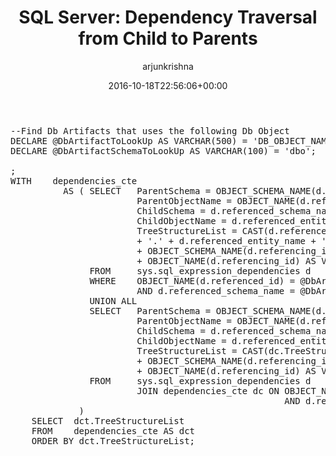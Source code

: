 ﻿---
id: 91
title: 'SQL Server: Dependency Traversal from Child to Parents'
date: 2016-10-18T22:56:06+00:00
author: arjunkrishna
layout: post
guid: http://blog.arjunkrishna.us/?p=91
permalink: /2016/10/18/sql-server-dependency-traversal-from-child-to-parents/
categories:
  - how-to
  - sql
---
<pre class="lang:tsql decode:true ">--Find Db Artifacts that uses the following Db Object
DECLARE @DbArtifactToLookUp AS VARCHAR(500) = 'DB_OBJECT_NAME_TO_SEARCH_GOES_HERE'; 
DECLARE @DbArtifactSchemaToLookUp AS VARCHAR(100) = 'dbo';

;
WITH    dependencies_cte
          AS ( SELECT   ParentSchema = OBJECT_SCHEMA_NAME(d.referencing_id) ,
                        ParentObjectName = OBJECT_NAME(d.referencing_id) ,
                        ChildSchema = d.referenced_schema_name ,
                        ChildObjectName = d.referenced_entity_name ,
                        TreeStructureList = CAST(d.referenced_schema_name
                        + '.' + d.referenced_entity_name + ' -&gt; '
                        + OBJECT_SCHEMA_NAME(d.referencing_id) + '.'
                        + OBJECT_NAME(d.referencing_id) AS VARCHAR(5000))
               FROM     sys.sql_expression_dependencies d
               WHERE    OBJECT_NAME(d.referenced_id) = @DbArtifactToLookUp
                        AND d.referenced_schema_name = @DbArtifactSchemaToLookUp
               UNION ALL
               SELECT   ParentSchema = OBJECT_SCHEMA_NAME(d.referencing_id) ,
                        ParentObjectName = OBJECT_NAME(d.referencing_id) ,
                        ChildSchema = d.referenced_schema_name ,
                        ChildObjectName = d.referenced_entity_name ,
                        TreeStructureList = CAST(dc.TreeStructureList + ' -&gt; '
                        + OBJECT_SCHEMA_NAME(d.referencing_id) + '.'
                        + OBJECT_NAME(d.referencing_id) AS VARCHAR(5000))
               FROM     sys.sql_expression_dependencies d
                        JOIN dependencies_cte dc ON OBJECT_NAME(d.referenced_id) = dc.ParentObjectName
                                                    AND d.referenced_schema_name = dc.ParentSchema
             )
    SELECT  dct.TreeStructureList
    FROM    dependencies_cte AS dct
    ORDER BY dct.TreeStructureList;    
</pre>

&nbsp;

